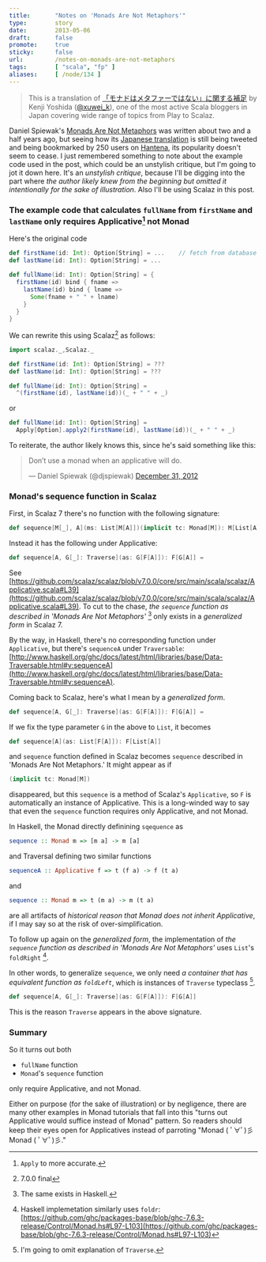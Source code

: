 ```yaml
---
title:       "Notes on 'Monads Are Not Metaphors'"
type:        story
date:        2013-05-06
draft:       false
promote:     true
sticky:      false
url:         /notes-on-monads-are-not-metaphors
tags:        [ "scala", "fp" ]
aliases:     [ /node/134 ]
---
```


> This is a translation of [「モナドはメタファーではない」に関する補足](http://d.hatena.ne.jp/xuwei/20130505/1367742286) by Kenji Yoshida ([@xuwei_k](https://twitter.com/xuwei_k)), one of the most active Scala bloggers in Japan covering wide range of topics from Play to Scalaz.

Daniel Spiewak's [Monads Are Not Metaphors](http://www.codecommit.com/blog/ruby/monads-are-not-metaphors) was written about two and a half years ago, but seeing how its [Japanese translation](http://eed3si9n.com/ja/monads-are-not-metaphors) is still being tweeted and being bookmarked by 250 users on [Hantena](http://b.hatena.ne.jp/entry/eed3si9n.com/ja/monads-are-not-metaphors), its popularity doesn't seem to cease. I just remembered something to note about the example code used in the post, which could be an unstylish critique, but I'm going to jot it down here. It's an _unstylish critique_, because I'll be digging into the part where _the author likely knew from the beginning but omitted it intentionally for the sake of illustration_. Also I'll be using Scalaz in this post.

### The example code that calculates `fullName` from `firstName` and `lastName` only requires Applicative[^1] not Monad

Here's the original code

```scala
def firstName(id: Int): Option[String] = ...    // fetch from database
def lastName(id: Int): Option[String] = ...

def fullName(id: Int): Option[String] = {
  firstName(id) bind { fname =>
    lastName(id) bind { lname =>
      Some(fname + " " + lname)
    }
  }
}
```

We can rewrite this using Scalaz[^2] as follows:

```scala
import scalaz._,Scalaz._

def firstName(id: Int): Option[String] = ???
def lastName(id: Int): Option[String] = ???

def fullName(id: Int): Option[String] =
  ^(firstName(id), lastName(id))(_ + " " + _)
```

or

```scala
def fullName(id: Int): Option[String] =
  Apply[Option].apply2(firstName(id), lastName(id))(_ + " " + _)
```

To reiterate, the author likely knows this, since he's said something like this:

<blockquote class="twitter-tweet"><p>Don’t use a monad when an applicative will do.</p>&mdash; Daniel Spiewak (@djspiewak) <a href="https://twitter.com/djspiewak/status/285883841162379265">December 31, 2012</a>
</blockquote>

### Monad's sequence function in Scalaz

First, in Scalaz 7 there's no function with the following signature:

```scala
def sequence[M[_], A](ms: List[M[A]])(implicit tc: Monad[M]): M[List[A]]
```

Instead it has the following under Applicative:

```scala
def sequence[A, G[_]: Traverse](as: G[F[A]]): F[G[A]] =
```

See [https://github.com/scalaz/scalaz/blob/v7.0.0/core/src/main/scala/scalaz/Applicative.scala#L39](https://github.com/scalaz/scalaz/blob/v7.0.0/core/src/main/scala/scalaz/Applicative.scala#L39). To cut to the chase, _the `sequence` function as described in 'Monads Are Not Metaphors'_ [^3] only exists in a _generalized form_ in Scalaz 7.

By the way, in Haskell, there's no corresponding function under `Applicative`, but there's `sequenceA` under `Traversable`: [http://www.haskell.org/ghc/docs/latest/html/libraries/base/Data-Traversable.html#v:sequenceA](http://www.haskell.org/ghc/docs/latest/html/libraries/base/Data-Traversable.html#v:sequenceA).

Coming back to Scalaz, here's what I mean by a _generalized form_.

```scala
def sequence[A, G[_]: Traverse](as: G[F[A]]): F[G[A]] =
```

If we fix the type parameter `G` in the above to `List`, it becomes

```scala
def sequence[A](as: List[F[A]]): F[List[A]]
```

and `sequence` function defined in Scalaz becomes `sequence` described in 'Monads Are Not Metaphors.' It might appear as if

```scala
(implicit tc: Monad[M])
```

disappeared, but this `sequence` is a method of Scalaz's `Applicative`, so `F` is automatically an instance of Applicative. This is a long-winded way to say that even the `sequence` function requires only Applicative, and not Monad.

In Haskell, the Monad directly definining `sqequence` as

```haskell
sequence :: Monad m => [m a] -> m [a]
```

and Traversal defining two similar functions

```haskell
sequenceA :: Applicative f => t (f a) -> f (t a)
```

and

```haskell
sequence :: Monad m => t (m a) -> m (t a)
```

are all artifacts of _historical reason that Monad does not inherit Applicative_, if I may say so at the risk of over-simplification.

To follow up again on the _generalized form_, the implementation of _the `sequence` function as described in 'Monads Are Not Metaphors'_ uses `List`'s `foldRight` [^4].

In other words, to generalize `sequence`, we only need _a container that has equivalent function as `foldLeft`_, which is instances of `Traverse` typeclass [^5].

```scala
def sequence[A, G[_]: Traverse](as: G[F[A]]): F[G[A]]
```

This is the reason `Traverse` appears in the above signature.

### Summary

So it turns out both

- `fullName` function
- `Monad`'s `sequence` function

only require Applicative, and not Monad.

Either on purpose (for the sake of illustration) or by negligence, there are many other examples in Monad tutorials that fall into this "turns out Applicative would suffice instead of Monad" pattern. So readers should keep their eyes open for Applicatives instead of parroting "Monad ( ﾟ∀ﾟ)彡 Monad ( ﾟ∀ﾟ)彡."

  [^1]: `Apply` to more accurate.

  [^2]: 7.0.0 final

  [^3]: The same exists in Haskell.

  [^4]: Haskell implemetation similarly uses `foldr`: [https://github.com/ghc/packages-base/blob/ghc-7.6.3-release/Control/Monad.hs#L97-L103](https://github.com/ghc/packages-base/blob/ghc-7.6.3-release/Control/Monad.hs#L97-L103)

  [^5]: I'm going to omit explanation of `Traverse`.

<script async src="//platform.twitter.com/widgets.js" charset="utf-8"></script>

